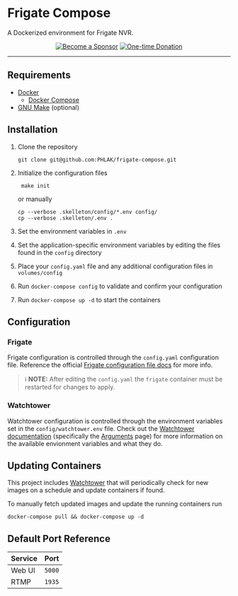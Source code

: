 Frigate Compose
===============

A Dockerized environment for Frigate NVR.

<p align="center">
    <a href="https://github.com/users/PHLAK/sponsorship"><img src="https://img.shields.io/badge/Become_a-Sponsor-cc4195.svg?style=for-the-badge" alt="Become a Sponsor"></a>
    <a href="https://paypal.me/ChrisKankiewicz"><img src="https://img.shields.io/badge/Make_a-Donation-006bb6.svg?style=for-the-badge" alt="One-time Donation"></a>
</p>

---

Requirements
------------

  - [Docker](https://www.docker.com)
    - [Docker Compose](https://docs.docker.com/compose/)
  - [GNU Make](https://www.gnu.org/software/make/) (optional)

Installation
------------
  
  1. Clone the repository

         git clone git@github.com:PHLAK/frigate-compose.git

  2. Initialize the configuration files

          make init

      or manually

         cp --verbose .skelleton/config/*.env config/
         cp --verbose .skelleton/.env .

  3. Set the environment variables in `.env`

  4. Set the application-specific environment variables by editing the files found in the `config` directory

  5. Place your `config.yaml` file and any additional configuration files in `volumes/config`

  6. Run `docker-compose config` to validate and confirm your configuration

  7. Run `docker-compose up -d` to start the containers

Configuration
-------------

### Frigate

Frigate configuration is controlled through the `config.yaml` configuration 
file. Reference the official [Frigate configuration file docs](https://docs.frigate.video/configuration/index)
for more info.

> ℹ️ **NOTE:** After editing the `config.yaml` the `frigate` container must be 
> restarted for changes to apply.

### Watchtower

Watchtower configuration is controlled through the environment variables set in
the `config/watchtower.env` file. Check out the [Watchtower documentation](https://containrrr.dev/watchtower/)
(specifically the [Arguments](https://containrrr.dev/watchtower/arguments/) page)
for more information on the available envionment variables and what they do.

Updating Containers
-------------------

This project includes [Watchtower](https://containrrr.dev/watchtower/) that will
periodically check for new images on a schedule and update containers if found.

To manually fetch updated images and update the running containers run

    docker-compose pull && docker-compose up -d

Default Port Reference
----------------------

| Service | Port  |
| ------- | ----- |
| Web UI | `5000` |
| RTMP   | `1935` |
